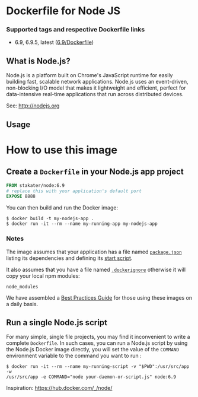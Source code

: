 # Dockerfile for Node JS 

### Supported tags and respective Dockerfile links
* 6.9, 6.9.5, latest ([6.9/Dockerfile](https://github.com/stakater/dockerfile-node/blob/master/6.9/Dockerfile))


## What is Node.js?

Node.js is a platform built on Chrome's JavaScript runtime for easily building
fast, scalable network applications. Node.js uses an event-driven, non-blocking
I/O model that makes it lightweight and efficient, perfect for data-intensive
real-time applications that run across distributed devices.

See: http://nodejs.org

## Usage

# How to use this image

## Create a `Dockerfile` in your Node.js app project

```dockerfile
FROM stakater/node:6.9
# replace this with your application's default port
EXPOSE 8888
```

You can then build and run the Docker image:

```console
$ docker build -t my-nodejs-app .
$ docker run -it --rm --name my-running-app my-nodejs-app
```

### Notes

The image assumes that your application has a file named
[`package.json`](https://docs.npmjs.com/files/package.json) listing its
dependencies and defining its [start
script](https://docs.npmjs.com/misc/scripts#default-values).

It also assumes that you have a file named [`.dockerignore`](https://docs.docker.com/engine/reference/builder/#/dockerignore-file) otherwise it will copy your local npm modules:

```
node_modules
```

We have assembled a [Best Practices Guide](./docs/BestPractices.md) for those using these images on a daily basis.

## Run a single Node.js script

For many simple, single file projects, you may find it inconvenient to write a
complete `Dockerfile`. In such cases, you can run a Node.js script by using the
Node.js Docker image directly, you will set the value of the `COMMAND` environment 
variable to the command you want to run :

```console
$ docker run -it --rm --name my-running-script -v "$PWD":/usr/src/app -w
/usr/src/app -e COMMAND="node your-daemon-or-script.js" node:6.9 
```
Inspiration: https://hub.docker.com/_/node/